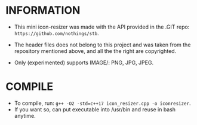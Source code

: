 # INFORMATION

- This mini icon-resizer was made with the API provided in the .GIT repo: `https://github.com/nothings/stb`.
- The header files does not belong to this project and was taken from the repository mentioned above, and all the the right are copyrighted.

- Only (experimented) supports IMAGE/: PNG, JPG, JPEG.

# COMPILE

- To compile, run: `g++ -O2 -std=c++17 icon_resizer.cpp -o iconresizer`.
- If you want so, can put executable into /usr/bin and reuse in bash anytime.